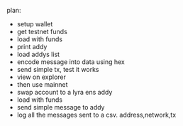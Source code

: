 plan:

- setup wallet
- get testnet funds
- load with funds
- print addy
- load addys list
- encode message into data using hex
- send simple tx, test it works
- view on explorer
- then use mainnet
- swap account to a lyra ens addy
- load with funds
- send simple message to addy
- log all the messages sent to a csv.
    address,network,tx
